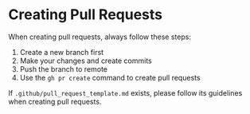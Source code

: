 # Creating Pull Requests

When creating pull requests, always follow these steps:
1. Create a new branch first
2. Make your changes and create commits
3. Push the branch to remote
4. Use the `gh pr create` command to create pull requests

If `.github/pull_request_template.md` exists, please follow its guidelines when creating pull requests.
